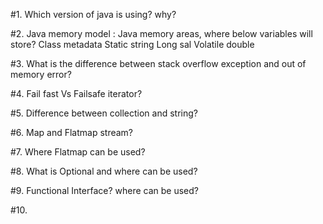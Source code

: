 #1. Which version of java is using? why?

#2. Java memory model : Java memory areas, where below variables will store?
    Class metadata
    Static string
    Long sal
    Volatile double

#3. What is the difference between stack overflow exception and out of memory error?

#4. Fail fast Vs Failsafe iterator?

#5. Difference between collection and string?

#6. Map and Flatmap stream?

#7. Where Flatmap can be used?

#8. What is Optional and where can be used?

#9. Functional Interface? where can be used?

#10. 